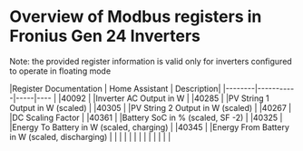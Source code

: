 # Overview of Modbus registers in Fronius Gen 24 Inverters

Note: the provided register information is valid only for inverters configured to operate in floating mode

|Register Documentation | Home Assistant | Description|
|--------|-----------|-----|---- |
|40092 | |Inverter AC Output in W |
|40285 | |PV String 1 Output in W (scaled) |
|40305 | |PV String 2 Output in W (scaled) |
|40267 | |DC Scaling Factor |
|40361 | |Battery SoC in % (scaled, SF -2) |
|40325 | |Energy To Battery in W (scaled, charging) |
|40345 | |Energy From Battery in W  (scaled, discharging) |
| | | |
| | | |
| | | |
